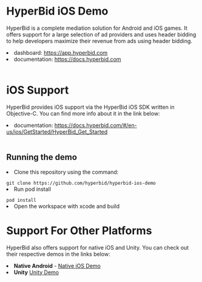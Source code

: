 <h1>HyperBid iOS Demo</h1>
<p>HyperBid is a complete mediation solution for Android and iOS games. It offers support for a large selection of ad providers and uses header bidding to help developers maximize their revenue from ads using header bidding.</p>
<li>dashboard: <a href="https://app.hyperbid.com">https://app.hyperbid.com</a></li>
<li>documentation: <a href="https://docs.hyperbid.com">https://docs.hyperbid.com</a></li>
<br/>
<h1>iOS Support</h1>
<p>HyperBid provides iOS support via the HyperBid iOS SDK written in Objective-C. You can find more info about it in the link below:</p>
<li>documentation: <a href="https://docs.hyperbid.com/#/en-us/ios/GetStarted/HyperBid_Get_Started">https://docs.hyperbid.com/#/en-us/ios/GetStarted/HyperBid_Get_Started</a></li>
<br/>
<h2>Running the demo</h2>

<li>Clone this repository using the command:</li>
<code>
git clone https://github.com/hyperbid/hyperbid-ios-demo
</code>
<li>Run pod install</li>
<code>
pod install
</code>
<li>Open the workspace with xcode and build</li>
</ol>


<h1>Support For Other Platforms</h1>

HyperBid also offers support for native iOS and Unity. You can check out their respective demos in the links below:

<li><b>Native Android</b> - <a href="https://github.com/hyperbid/hyperbid-android-demo">Native iOS Demo</a></li>
<li><b>Unity</b> <a href="https://github.com/hyperbid/hyperbid-unity-demo">Unity Demo</a></li>
